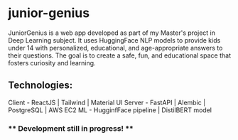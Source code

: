 # junior-genius
JuniorGenius is a web app developed as part of my Master's project in Deep Learning subject. It uses HuggingFace NLP models to provide kids under 14 with personalized, educational, and age-appropriate answers to their questions. The goal is to create a safe, fun, and educational space that fosters curiosity and learning.

## Technologies:
Client - ReactJS | Tailwind | Material UI
Server - FastAPI | Alembic | PostgreSQL | AWS EC2
ML - HugginfFace pipeline | DistilBERT model

### ** Development still in progress! **
